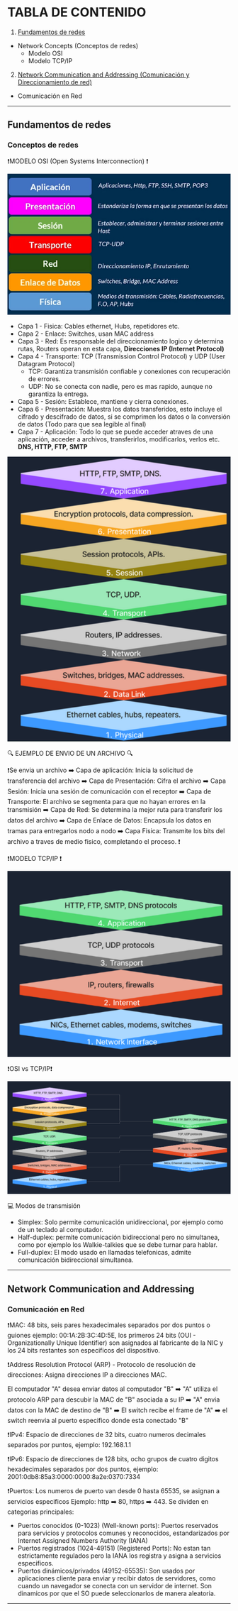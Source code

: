# TABLA DE CONTENIDO

1. [Fundamentos de redes](#fundamentos-de-redes)
 - Network Concepts (Conceptos de redes)
   - Modelo OSI
   - Modelo TCP/IP

2. [Network Communication and Addressing (Comunicación y Direccionamiento de red)](#network-communication-and-addressing)
- Comunicación en Red
   
---

## Fundamentos de redes
### Conceptos de redes

❗MODELO OSI (Open Systems Interconnection) ❗

![Estructura Mundo Digital](../images/modelo-OSI.jpg)

- Capa 1 - Fisica: Cables ethernet, Hubs, repetidores etc.
- Capa 2 - Enlace: Switches, usan MAC address
- Capa 3 - Red: Es responsable del direccionamiento logico y determina rutas, Routers operan en esta capa, **Direcciones IP (Internet Protocol)**
- Capa 4 - Transporte: TCP (Transmission Control Protocol) y UDP (User Datagram Protocol)
     - TCP: Garantiza transmisión confiable y conexiones con recuperación de errores.
     - UDP: No se conecta con nadie, pero es mas rapido, aunque no garantiza la entrega.
- Capa 5 - Sesión: Establece, mantiene y cierra conexiones.
- Capa 6 - Presentación: Muestra los datos transferidos, esto incluye el cifrado y descifrado de datos, si se comprimen los datos o la conversión de datos (Todo para que sea legible al final)
- Capa 7 - Aplicación: Todo lo que se puede acceder atraves de una aplicación, acceder a archivos, transferirlos, modificarlos, verlos etc. **DNS, HTTP, FTP, SMTP**

![Estructura Mundo Digital](../images/modelo-OSI-2.png)

🔍 EJEMPLO DE ENVIO DE UN ARCHIVO 🔍

❗Se envia un archivo ➡️ Capa de aplicación: Inicia la solicitud de transferencia del archivo ➡️ Capa de Presentación: Cifra el archivo ➡️ Capa Sesión: Inicia una sesión de comunicación con el receptor ➡️ Capa de Transporte: El archivo se segmenta para que no hayan errores en la transmisión ➡️ Capa de Red: Se determina la mejor ruta para transferir los datos del archivo ➡️ Capa de Enlace de Datos: Encapsula los datos en tramas para entregarlos nodo a nodo ➡️ Capa Fisica: Transmite los bits del archivo a traves de medio fisico, completando el proceso. ❗

❗MODELO TCP/IP ❗

![Estructura Mundo Digital](../images/modelo-TCP-IP.png)

❗OSI vs TCP/IP❗

![Estructura Mundo Digital](../images/OSI-vs-TCP-IP.png)

💻 Modos de transmisión
- Simplex: Solo permite comunicación unidireccional, por ejemplo como de un teclado al computador.
- Half-duplex: permite comunicación bidireccional pero no simultanea, como por ejemplo los Walkie-talkies que se debe turnar para hablar.
- Full-duplex: El modo usado en llamadas telefonicas, admite comunicación bidireccional simultanea.

---

## Network Communication and Addressing
### Comunicación en Red

❗MAC: 48 bits, seis pares hexadecimales separados por dos puntos o guiones ejemplo: 00:1A:2B:3C:4D:5E, los primeros 24 bits (OUI - Organizationally Unique Identifier) son asignados al fabricante de la NIC y los 24 bits restantes son especificos del dispositivo.

❗Address Resolution Protocol (ARP) - Protocolo de resolución de direcciones: Asigna direcciones IP a direcciones MAC.

El computador "A" desea enviar datos al computador "B" ➡️ "A" utiliza el protocolo ARP para descubir la MAC de "B" asociada a su IP ➡️ "A" envia datos con la MAC de destino de "B" ➡️ El switch recibe el frame de "A" ➡️ el switch reenvia al puerto especifico donde esta conectado "B"

❗IPv4: Espacio de direcciones de 32 bits, cuatro numeros decimales separados por puntos, ejemplo: 192.168.1.1

❗IPv6: Espacio de direcciones de 128 bits, ocho grupos de cuatro digitos hexadecimales separados por dos puntos, ejemplo: 2001:0db8:85a3:0000:0000:8a2e:0370:7334

❗Puertos: Los numeros de puerto van desde 0 hasta 65535, se asignan a servicios especificos Ejemplo: http ➡️ 80, https ➡️ 443. Se dividen en categorias principales:
- Puertos conocidos (0-1023) (Well-known ports): Puertos reservados para servicios y protocolos comunes y reconocidos, estandarizados por Internet Assigned Numbers Authority (IANA)
- Puertos registrados (1024-49151) (Registered Ports): No estan tan estrictamente regulados pero la IANA los registra y asigna a servicios especificos.
- Puertos dinámicos/privados (49152-65535): Son usados por aplicaciones cliente para enviar y recibir datos de servidores, como cuando un navegador se conecta con un servidor de internet. Son dinamicos por que el SO puede seleccionarlos de manera aleatoria.

---
